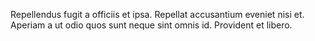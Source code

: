 Repellendus fugit a officiis et ipsa. Repellat accusantium eveniet nisi et. Aperiam a ut odio quos sunt neque sint omnis id. Provident et libero.